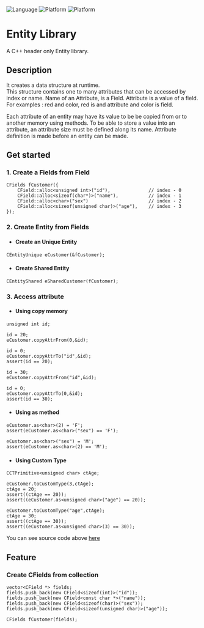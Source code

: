 ![Language](https://img.shields.io/badge/language-c++-red.svg)
![Platform](https://img.shields.io/badge/compiler-g++-lightgrey.svg)
![Platform](https://img.shields.io/badge/build-make-yellow.svg)

# Entity Library
A C++ header only Entity library.

## Description
It creates a data structure at runtime.\
This structure contains one to many attributes that can be accessed by index or name.
Name of an Attribute, is a Field. Attribute is a value of a field.
For examples :
red and color, red is and attribute and color is field. 

Each attribute of an entity may have its value to be be copied from or to another memory using methods.
To be able to store a value into an attribute, an attribute size must be defined along its name.
Attribute definition is made before an entity can be made.

## Get started
### 1. Create a Fields from Field
```
CFields fCustomer({
    CField::alloc<unsigned int>("id"),              // index - 0
    CField::alloc<sizeof(char*)>("name"),           // index - 1
    CField::alloc<char>("sex")                      // index - 2
    CField::alloc<sizeof(unsigned char)>("age"),    // index - 3
});
```
### 2. Create Entity from Fields

- #### Create an Unique Entity
```
CEntityUnique eCustomer(&fCustomer);
```

- #### Create Shared Entity
```
CEntityShared eSharedCustomer(fCustomer);
```

### 3. Access attribute
- #### Using copy memory
```
unsigned int id;

id = 20;
eCustomer.copyAttrFrom(0,&id);

id = 0;
eCustomer.copyAttrTo("id",&id);
assert(id == 20);

id = 30;
eCustomer.copyAttrFrom("id",&id);

id = 0;
eCustomer.copyAttrTo(0,&id);
assert(id == 30);
```
- #### Using as method 
```
eCustomer.as<char>(2) = 'F';
assert(eCustomer.as<char>("sex") == 'F');

eCustomer.as<char>("sex") = 'M';
assert(eCustomer.as<char>(2) == 'M');

```
- #### Using Custom Type
```
CCTPrimitive<unsigned char> ctAge;

eCustomer.toCustomType(3,ctAge);
ctAge = 20;
assert((ctAge == 20));
assert((eCustomer.as<unsigned char>("age") == 20));

eCustomer.toCustomType("age",ctAge);
ctAge = 30;
assert((ctAge == 30));
assert((eCustomer.as<unsigned char>(3) == 30));
```


You can see source code above [here](https://github.com/ipgdbali/entity/blob/master/test/start.cpp)

## Feature
### Create CFields from collection
```
vector<CField *> fields;
fields.push_back(new CField<sizeof(int)>("id"));
fields.push_back(new CField<const char *>("name"));
fields.push_back(new CField<sizeof(char)>("sex"));
fields.push_back(new CField<sizeof(unsigned char)>("age"));

CFields fCustomer(fields);
```
